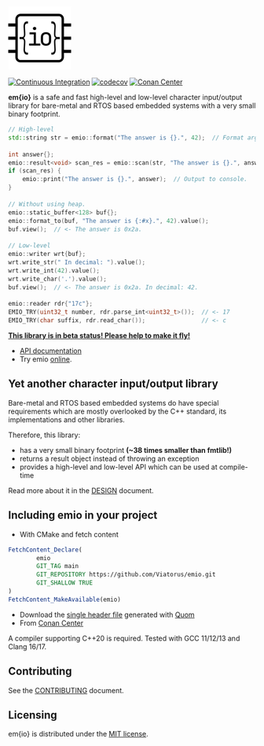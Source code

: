 ![logo](docs/res/logo.png)

[![Continuous Integration](https://github.com/Viatorus/emio/actions/workflows/ci.yml/badge.svg)](https://github.com/Viatorus/emio/actions/workflows/ci.yml)
[![codecov](https://codecov.io/gh/Viatorus/emio/branch/main/graph/badge.svg?token=7BQFK1PNLX)](https://codecov.io/gh/Viatorus/emio)
[![Conan Center](https://img.shields.io/conan/v/emio)](https://conan.io/center/recipes/emio)

**em{io}** is a safe and fast high-level and low-level character input/output library for bare-metal and RTOS based
embedded systems with a very small binary footprint.

```cpp
// High-level
std::string str = emio::format("The answer is {}.", 42);  // Format argument.

int answer{};
emio::result<void> scan_res = emio::scan(str, "The answer is {}.", answer);  // Scan input string.
if (scan_res) {
    emio::print("The answer is {}.", answer);  // Output to console.
}

// Without using heap.
emio::static_buffer<128> buf{}; 
emio::format_to(buf, "The answer is {:#x}.", 42).value();
buf.view();  // <- The answer is 0x2a.

// Low-level
emio::writer wrt{buf};
wrt.write_str(" In decimal: ").value();
wrt.write_int(42).value();
wrt.write_char('.').value();
buf.view();  // <- The answer is 0x2a. In decimal: 42.

emio::reader rdr{"17c"};
EMIO_TRY(uint32_t number, rdr.parse_int<uint32_t>());  // <- 17
EMIO_TRY(char suffix, rdr.read_char());                // <- c
```

[**This library is in beta status! Please help to make it fly!**](https://github.com/Viatorus/emio/milestone/1)

* [API documentation](docs/API.md)
* Try emio [online](https://godbolt.org/z/o5M7cE6M8).

## Yet another character input/output library  

Bare-metal and RTOS based embedded systems do have special requirements which are mostly overlooked by the C++ standard,
its implementations and other libraries.

Therefore, this library:

* has a very small binary footprint **(~38 times smaller than fmtlib!)**
* returns a result object instead of throwing an exception
* provides a high-level and low-level API which can be used at compile-time

Read more about it in the [DESIGN](docs/DESIGN.md) document.

## Including emio in your project

- With CMake and fetch content

```cmake
FetchContent_Declare(
        emio
        GIT_TAG main
        GIT_REPOSITORY https://github.com/Viatorus/emio.git
        GIT_SHALLOW TRUE
)
FetchContent_MakeAvailable(emio)
```

- Download the [single header file](https://viatorus.github.io/emio/) generated with [Quom](https://github.com/Viatorus/quom)
- From [Conan Center](https://conan.io/center/recipes/emio)

A compiler supporting C++20 is required. Tested with GCC 11/12/13 and Clang 16/17.

## Contributing

See the [CONTRIBUTING](docs/CONTRIBUTING.md) document.

## Licensing

em{io} is distributed under the [MIT license](LICENSE.md).
